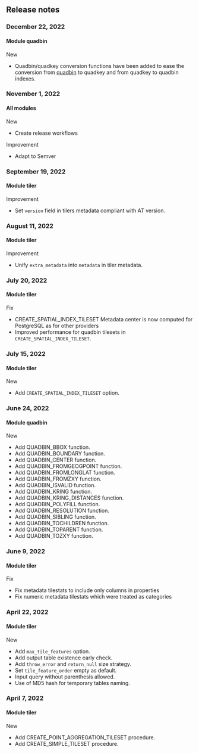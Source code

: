 ## Release notes

### December 22, 2022

#### Module quadbin

New

- Quadbin/quadkey conversion functions have been added to ease the conversion from [quadbin](../../sql-reference/quadbin/) to quadkey and from quadkey to quadbin indexes.

### November 1, 2022

#### All modules

New

- Create release workflows

Improvement

- Adapt to Semver

### September 19, 2022

#### Module tiler

Improvement

- Set `version` field in tilers metadata compliant with AT version.

### August 11, 2022

#### Module tiler

Improvement

- Unify `extra_metadata` into `metadata` in tiler metadata.

### July 20, 2022

#### Module tiler

Fix

- CREATE_SPATIAL_INDEX_TILESET Metadata center is now computed for PostgreSQL as for other providers
- Improved performance for quadbin tilesets in  `CREATE_SPATIAL_INDEX_TILESET`.

### July 15, 2022

#### Module tiler

New

- Add `CREATE_SPATIAL_INDEX_TILESET` option.

### June 24, 2022

#### Module quadbin

New

- Add QUADBIN_BBOX function.
- Add QUADBIN_BOUNDARY function.
- Add QUADBIN_CENTER function.
- Add QUADBIN_FROMGEOGPOINT function.
- Add QUADBIN_FROMLONGLAT function.
- Add QUADBIN_FROMZXY function.
- Add QUADBIN_ISVALID function.
- Add QUADBIN_KRING function.
- Add QUADBIN_KRING_DISTANCES function.
- Add QUADBIN_POLYFILL function.
- Add QUADBIN_RESOLUTION function.
- Add QUADBIN_SIBLING function.
- Add QUADBIN_TOCHILDREN function.
- Add QUADBIN_TOPARENT function.
- Add QUADBIN_TOZXY function.

### June 9, 2022

#### Module tiler

Fix

- Fix metadata tilestats to include only columns in properties
- Fix numeric metadata tilestats which were treated as categories

### April 22, 2022

#### Module tiler

New

- Add `max_tile_features` option.
- Add output table existence early check.
- Add `throw_error` and `return_null` size strategy.
- Set `tile_feature_order` empty as default.
- Input query without parenthesis allowed.
- Use of MD5 hash for temporary tables naming.

### April 7, 2022

#### Module tiler

New

- Add CREATE_POINT_AGGREGATION_TILESET procedure.
- Add CREATE_SIMPLE_TILESET procedure.

